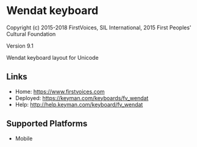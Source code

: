 Wendat keyboard
======================

Copyright (c) 2015-2018 FirstVoices, SIL International, 2015 First Peoples' Cultural Foundation

Version 9.1

Wendat keyboard layout for Unicode

Links
-----

 * Home:     <https://www.firstvoices.com>
 * Deployed: <https://keyman.com/keyboards/fv_wendat>
 * Help:     <http://help.keyman.com/keyboard/fv_wendat>
 
Supported Platforms
-------------------

 * Mobile

